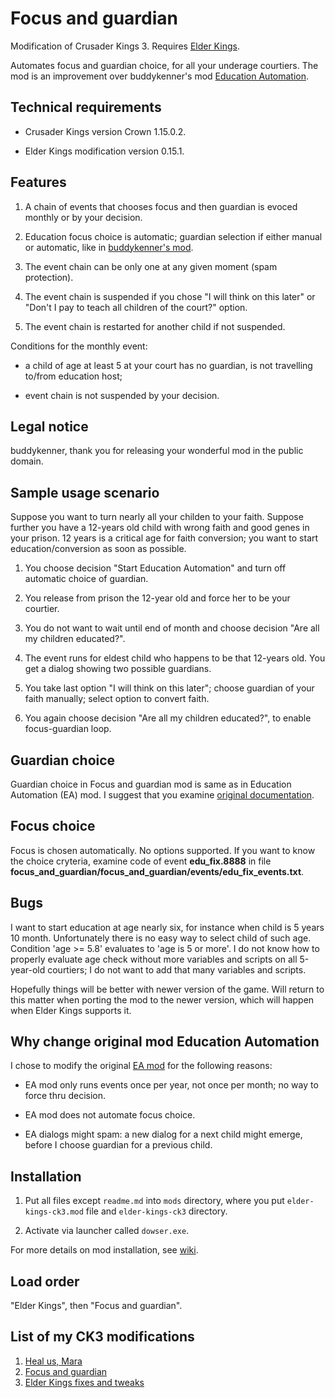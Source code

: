 # Focus and guardian

Modification of Crusader Kings 3. Requires [Elder Kings](https://www.nexusmods.com/crusaderkings3/mods/32).

Automates focus and guardian choice, for all your underage courtiers. The mod is an improvement over buddykenner's mod [Education Automation](https://catalogue.smods.ru/archives/127942).

## Technical requirements

* Crusader Kings version Crown 1.15.0.2.

* Elder Kings modification version 0.15.1.

## Features

1. A chain of events that chooses focus and then guardian is evoced monthly or by your decision.

2. Education focus choice is automatic; guardian selection if either manual or automatic, like in [buddykenner's mod](https://catalogue.smods.ru/archives/127942).

3. The event chain can be only one at any given moment (spam protection).

4. The event chain is suspended if you chose "I will think on this later" or "Don't I pay <TUTOR> to teach all children of the court?" option.

5. The event chain is restarted for another child if not suspended.

Conditions for the monthly event:

* a child of age at least 5 at your court has no guardian, is not travelling to/from education host;

* event chain is not suspended by your decision.

## Legal notice

buddykenner, thank you for releasing your wonderful mod in the public domain.

## Sample usage scenario

Suppose you want to turn nearly all your childen to your faith. Suppose further you have a 12-years old child with wrong faith and good genes in your prison. 12 years is a critical age for faith conversion; you want to start education/conversion as soon as possible.

1. You choose decision "Start Education Automation" and turn off automatic choice of guardian.

2. You release from prison the 12-year old and force her to be your courtier.

3. You do not want to wait until end of month and choose decision "Are all my children educated?".

4. The event runs for eldest child who happens to be that 12-years old. You get a dialog showing two possible guardians.

5. You take last option "I will think on this later"; choose guardian of your faith manually; select option to convert faith.

6. You again choose decision "Are all my children educated?", to enable focus-guardian loop.

## Guardian choice

Guardian choice in Focus and guardian mod is same as in Education Automation (EA) mod. I suggest that you examine [original documentation](https://catalogue.smods.ru/archives/127942).

## Focus choice

Focus is chosen automatically. No options supported. If you want to know the choice cryteria, examine code of event **edu_fix.8888** in file **focus_and_guardian/focus_and_guardian/events/edu_fix_events.txt**.

## Bugs

I want to start education at age nearly six, for instance when child is 5 years 10 month. Unfortunately there is no easy way to select child of such age. Condition 'age >= 5.8' evaluates to 'age is 5 or more'. I do not know how to properly evaluate age check without more variables and scripts on all 5-year-old courtiers; I do not want to add that many variables and scripts.

Hopefully things will be better with newer version of the game. Will return to this matter when porting the mod to the newer version, which will happen when Elder Kings supports it.

## Why change original mod Education Automation

I chose to modify the original [EA mod](https://catalogue.smods.ru/archives/127942) for the following reasons:

* EA mod only runs events once per year, not once per month; no way to force thru decision.

* EA mod does not automate focus choice.

* EA dialogs might spam: a new dialog for a next child might emerge, before I choose guardian for a previous child.

## Installation

1. Put all files except `readme.md` into `mods` directory, where you put `elder-kings-ck3.mod` file and `elder-kings-ck3` directory.

2. Activate via launcher called `dowser.exe`.

For more details on mod installation, see [wiki](https://ck3.paradoxwikis.com/Modding#Installing_mods_manually).

## Load order

"Elder Kings", then "Focus and guardian".

## List of my CK3 modifications

1. [Heal us, Mara](https://github.com/krisk0/heal_us_mara)
2. [Focus and guardian](https://github.com/krisk0/focus_and_guardian)
3. [Elder Kings fixes and tweaks](https://github.com/krisk0/ek_fixes_and_tweaks)
